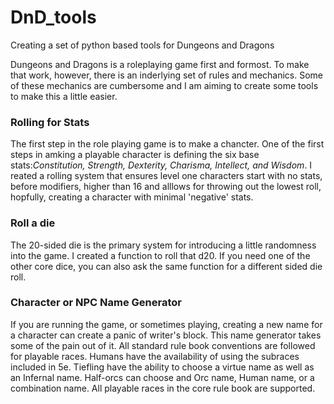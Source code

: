 # DnD_tools
Creating a set of python based tools for Dungeons and Dragons

Dungeons and Dragons is a roleplaying game first and formost.  To make that work, however, there is an inderlying set of rules and mechanics. Some of these mechanics are cumbersome and I am aiming to create some tools to make this a little easier.

### Rolling for Stats

The first step in the role playing game is to make a chancter.  One of the first steps in amking a playable character is defining the six base stats:_Constitution, Strength, Dexterity, Charisma, Intellect, and Wisdom_.  I reated a rolling system that ensures level one characters start with no stats, before modifiers, higher than 16 and alllows for throwing out the lowest roll, hopfully, creating a character with minimal 'negative' stats. 

### Roll a die

The 20-sided die is the primary system for introducing a little randomness into the game.  I created a function to roll that d20.  If you need one of the other core dice, you can also ask the same function for a different sided die roll.  

### Character or NPC Name Generator

If you are running the game, or sometimes playing, creating a new name for a character can create a panic of writer's block.  This name generator takes some of the pain out of it.  All standard rule book conventions are followed for playable races.  Humans have the availability of using the subraces included in 5e. Tiefling have the ability to choose a virtue name as well as an Infernal name. Half-orcs can choose and Orc name, Human name, or a combination name.  All playable races in the core rule book are supported.